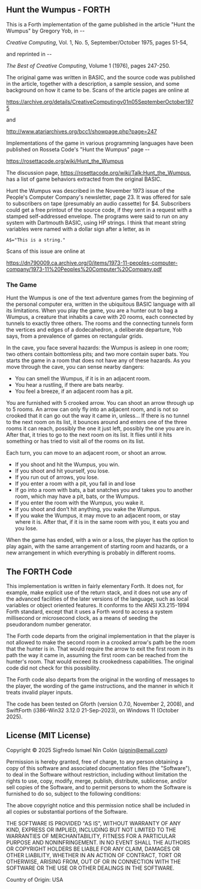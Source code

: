 ## Hunt the Wumpus - FORTH

This is a Forth implementation of the game published in the article
"Hunt the Wumpus" by Gregory Yob, in --

*Creative Computing*, Vol. 1, No. 5, September/October 1975, pages 51-54,

and reprinted in --

*The Best of Creative Computing*, Volume 1 (1976), pages 247-250.

The original game was written in BASIC, and the source code was published in the article,
together with a description, a sample session, and some background on how it came to be.
Scans of the article pages are online at

https://archive.org/details/CreativeComputingv01n05SeptemberOctober1975

and

http://www.atariarchives.org/bcc1/showpage.php?page=247

Implementations of the game in various programming languages have been published
on Rosseta Code's "Hunt the Wumpus" page --

https://rosettacode.org/wiki/Hunt_the_Wumpus

The discussion page, https://rosettacode.org/wiki/Talk:Hunt_the_Wumpus,
has a list of game behaviors extracted from the original BASIC.

Hunt the Wumpus was described in the November 1973 issue of the
People's Computer Company's newsletter, page 23.
It was offered for sale to subscribers on tape
(presumably an audio cassette) for $4.
Subscribers could get a free printout of the source code,
if they sent in a request with a stamped self-addressed envelope.
The programs were said to run on any system with Dartmouth BASIC,
using HP strings.
I think that meant string variables
were named with a dollar sign after a letter, as in 

```basic
A$="This is a string."
```

Scans of this issue are online at

https://dn790009.ca.archive.org/0/items/1973-11-peoples-computer-company/1973-11%20Peoples%20Computer%20Company.pdf

### The Game

Hunt the Wumpus is one of the text adventure games from the beginning of the
personal computer era, written in the ubiquitous BASIC language with all its limitations.
When you play the game, you are a hunter out to bag a Wumpus, a creature that inhabits
a cave with 20 rooms, each connected by tunnels to exactly three others.
The rooms and the connecting tunnels form the vertices and edges of a dodecahedron,
a deliberate departure, Yob says, from a prevalence of games on rectangular grids.

In the cave, you face several hazards: the Wumpus is asleep in one room;
two others contain bottomless pits; and two more contain super bats.
You starts the game in a room that does not have any of these hazards.
As you move through the cave, you can sense nearby dangers:

* You can smell the Wumpus, if it is in an adjacent room.
* You hear a rustling, if there are bats nearby.
* You feel a breeze, if an adjacent room has a pit.

You are furnished with 5 crooked arrow.
You can shoot an arrow through up to 5 rooms.
An arrow can only fly into an adjacent room,
and is not so crooked that it can go out the way it came in, unless…
If there is no tunnel to the next room on its list,
it bounces around and enters one of the three rooms it can reach,
possibly the one it just left, possibly the one you are in.
After that, it tries to go to the next room on its list.
It flies until it hits something or has tried to visit all of the rooms on its list.

Each turn, you can move to an adjacent room, or shoot an arrow.

* If you shoot and hit the Wumpus, you win.
* If you shoot and hit yourself, you lose.
* If you run out of arrows, you lose.
* If you enter a room with a pit, you fall in and lose
* If go into a room with bats, a bat snatches you and takes you to another room,
  which may have a pit, bats, or the Wumpus.
* If you enter the room with the Wumpus, you wake it.
* If you shoot and don’t hit anything, you wake the Wumpus.
* If you wake the Wumpus, it may move to an adjacent room, or stay where it is.
  After that, if it is in the same room with you, it eats you and you lose.

When the game has ended, with a win or a loss, the player has the option to
play again, with the same arrangement of starting room and hazards,
or a new arrangement in which everything is probably in different rooms.

## The FORTH Code

This implementation is written in fairly elementary Forth.
It does not, for example, make explicit use of the return stack,
and it does not use any of the advanced facilities of the later versions
of the language, such as local variables or object oriented features.
It conforms to the ANSI X3.215-1994 Forth standard, except that it uses
a Forth word to access a system millisecond or microsecond clock,
as a means of seeding the pseudorandom number generator.

The Forth code departs from the original implementation in that the player
is not allowed to make the second room in a crooked arrow's path be the room
that the hunter is in.
That would require the arrow to exit the first room in its path the way it came in, 
assuming the first room can be reached from the hunter's room.
That would exceed its crookedness capabilities.
The original code did not check for this possibility.

The Forth code also departs from the original in the wording of
messages to the player, the wording of the game instructions,
and the manner in which it treats invalid player inputs.

The code has been tested on Gforth (version 0.7.0, November 2, 2008), and
SwiftForth (i386-Win32 3.12.0 21-Sep-2023), on Windows 11 (October 2025).

## License (MIT License)

Copyright © 2025 Sigfredo Ismael Nin Colón (signin@email.com)

Permission is hereby granted, free of charge, to any person obtaining a copy of this software and associated documentation files (the "Software"), to deal in the Software without restriction, including without limitation the rights to use, copy, modify, merge, publish, distribute, sublicense, and/or sell copies of the Software, and to permit persons to whom the Software is furnished to do so, subject to the following conditions:

The above copyright notice and this permission notice shall be included in all copies or substantial portions of the Software.

THE SOFTWARE IS PROVIDED "AS IS", WITHOUT WARRANTY OF ANY KIND, EXPRESS OR IMPLIED, INCLUDING BUT NOT LIMITED TO THE WARRANTIES OF MERCHANTABILITY, FITNESS FOR A PARTICULAR PURPOSE AND NONINFRINGEMENT. IN NO EVENT SHALL THE AUTHORS OR COPYRIGHT HOLDERS BE LIABLE FOR ANY CLAIM, DAMAGES OR OTHER LIABILITY, WHETHER IN AN ACTION OF CONTRACT, TORT OR OTHERWISE, ARISING FROM, OUT OF OR IN CONNECTION WITH THE SOFTWARE OR THE USE OR OTHER DEALINGS IN THE SOFTWARE.

Country of Origin: USA
